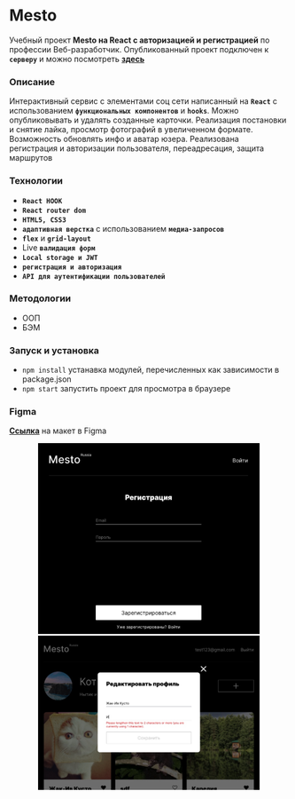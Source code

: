 # Mesto
Учебный проект **Mesto на React с авторизацией и регистрацией** по профессии Веб-разработчик. Опубликованный проект подключен к **`серверу`** и можно посмотреть **[здесь](https://yuliaiv-iv.github.io/react-mesto-auth)**

### Описание

Интерактивный сервис с элементами соц сети написанный на **`React`** с использованием **`функциональных компонентов`** и **`hooks`**. Можно опубликовывать и удалять созданные карточки. Реализация постановки и снятие лайка, просмотр фотографий в увеличенном формате. Возможность обновлять инфо и аватар юзера. Реализована регистрация и авторизации пользователя, переадресация, защита маршрутов

### Технологии

* **`React HOOK`**
* **`React router dom`**
* **`HTML5, CSS3`**
* **`адаптивная верстка`** с использованием **`медиа-запросов`**
* **`flex`** и **`grid-layout`**
* Live **`валидация форм`**
* **`Local storage и JWT`** 
* **`регистрация и авторизация`**
* **`API для аутентификации пользователей`**

### Методологии
* ООП
* БЭМ

### Запуск и установка
* `npm install` устанавка модулей, перечисленных как зависимости в package.json
* `npm start` запустить проект для просмотра в браузере

### Figma 
**[Ссылка](https://www.figma.com/file/fUESH7icdnexdbpwgYsUcc/Sprint-14-(RU)?node-id=0%3A1)** на макет в Figma

<div align="center">
    <img src="./src/images/readme_login.png" alt="Место" width="400"/>
    <img src="./src/images/readme_main.jpg" alt="Место" width="400"/>
</div>

